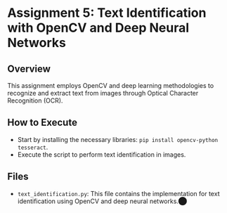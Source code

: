 # Assignment 5: Text Identification with OpenCV and Deep Neural Networks

## Overview
This assignment employs OpenCV and deep learning methodologies to recognize and extract text from images through Optical Character Recognition (OCR).

## How to Execute
- Start by installing the necessary libraries: `pip install opencv-python tesseract`.
- Execute the script to perform text identification in images.

## Files
- `text_identification.py`: This file contains the implementation for text identification using OpenCV and deep neural networks.​⬤